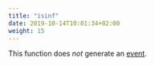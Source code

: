 ```yaml
---
title: "isinf"
date: 2019-10-14T10:01:34+02:00
weight: 15
---
```


This function does *not* generate an [event](../../events).
